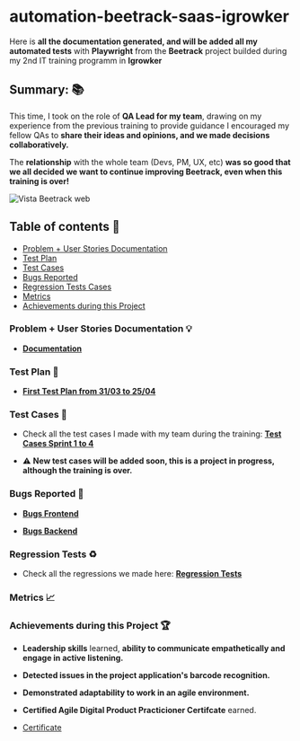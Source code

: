 # automation-beetrack-saas-igrowker

Here is **all the documentation generated, and will be added all my automated tests** with **Playwright** from the **Beetrack** project builded during my 2nd IT training programm in **Igrowker**

## Summary: 📚

This time, I took on the role of **QA Lead for my team**, drawing on my experience from the previous training to provide guidance  I encouraged my fellow QAs to **share their ideas and opinions, and we made decisions collaboratively.**

The **relationship** with the whole team (Devs, PM, UX, etc) **was so good that we all decided we want to continue improving Beetrack, even when this training is over!**

<div>
<img src = https://github.com/user-attachments/assets/61a994c5-4355-456b-a4c4-6851722ce1e8 alt = "Vista Beetrack web" />
 </div>

## Table of contents 📖

- [Problem + User Stories Documentation](https://github.com/marianaluduena/automation-beetrack-saas-igrowker/blob/main/README.md#problem--user-stories-documentation)
- [Test Plan](https://github.com/marianaluduena/automation-beetrack-saas-igrowker/blob/main/README.md#test-plan)
- [Test Cases](https://github.com/marianaluduena/automation-beetrack-saas-igrowker/blob/main/README.md#test-cases)
- [Bugs Reported](https://github.com/marianaluduena/automation-beetrack-saas-igrowker/blob/main/README.md#bugs-reported)
- [Regression Tests Cases](https://github.com/marianaluduena/automation-beetrack-saas-igrowker/blob/main/README.md#regression-tests)
- [Metrics](https://github.com/marianaluduena/automation-beetrack-saas-igrowker/blob/main/README.md#metrics)
- [Achievements during this Project](https://github.com/marianaluduena/automation-beetrack-saas-igrowker/blob/main/README.md#achievements-during-this-project-)


### Problem + User Stories Documentation 💡

- **[Documentation](https://drive.google.com/file/d/1OAXpLSSD0jjHUW0n-xeV-kHk1k3ziOWR/view?usp=drive_link)**


### Test Plan 🥼

- **[First Test Plan from 31/03 to 25/04](https://docs.google.com/spreadsheets/d/1d5EiiYvCODwzDfXZEHQzHU66Fl1i316l_bth41LMUEw/edit?usp=drive_link)**



### Test Cases 🧪

- Check all the test cases I made with my team during the training: **[Test Cases Sprint 1 to 4](https://docs.google.com/spreadsheets/d/1uykHCKK-A4JUwGGRW-Z5wjBGbivIeCpkqPwHloCJkEU/edit?usp=sharing)**
  
- ⚠️ **New test cases will be added soon, this is a project in progress, although the training is over.**

### Bugs Reported 🐞

- **[Bugs Frontend]()**
  
- **[Bugs Backend](https://drive.google.com/drive/folders/1VUIhk2o9TsmmPAwinAWWBmX5ngDQzlmY?usp=drive_link)**

### Regression Tests ♻️

- Check all the regressions we made here: **[Regression Tests](https://docs.google.com/spreadsheets/d/1ix-ya-A7plz7JgMlWkkLlXU2pLpq68VtzrcNn01kD6Q/edit?usp=drive_link)**


### Metrics 📈


### Achievements during this Project 🏆

- **Leadership skills** learned, **ability to communicate empathetically and engage in active listening.**
- **Detected issues in the project application's barcode recognition.**
- **Demonstrated adaptability to work in an agile environment.**
- **Certified Agile Digital Product Practicioner Certifcate** earned.
 
- [Certificate](https://drive.google.com/file/d/1jNR8FJl5U1WbpEpg0Ipj6YqiOFVNeUAD/view?usp=drive_link)


